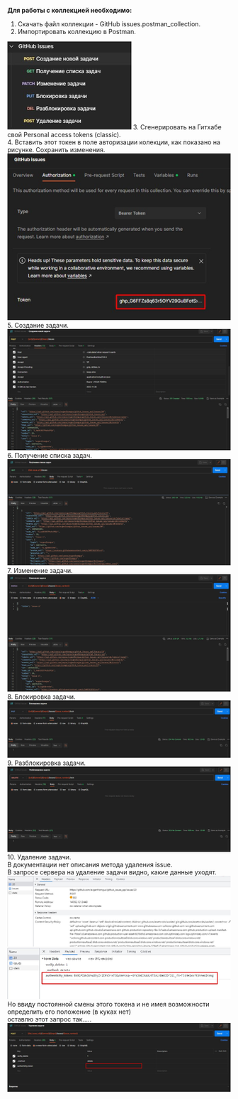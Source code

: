 **Для работы с коллекцией необходимо:**
1. Скачать файл коллекции - GitHub issues.postman_collection.
2. Импортировать коллекцию в Postman.
<img src="image/task_list.jpg">
3. Сгенерировать на Гитхабе свой Personal access tokens (classic).<br> 
4. Вставить этот токен  в поле авторизации колекции, как показано на рисунке. Сохранить изменения.
<img src="image/insert_token.jpg">
5. Cоздание задачи.
<img src="image/create_task.jpg">
6. Получение списка задач.
<img src="image/get_list.jpg">
7. Изменение задачи.
<img src="image/change_task.jpg">
8. Блокировка задачи.
<img src="image/block_task.jpg">
9. Разблокировка задачи.
<img src="image/unblock_task.jpg">
10. Удаление задачи.<br> 
В документации нет описания метода удаления issue.<br> 
В запросе сервера на удаление задачи видно, какие данные уходят.
<img src="image/server_delete.jpg">
<img src="image/server_delete 2.jpg"><br> 
Но ввиду постоянной смены этого токена и не имея возможности определить его положение (в куках нет)<br>
оставлю этот запрос так.....
<img src="image/delete_task_qwestion.jpg">



